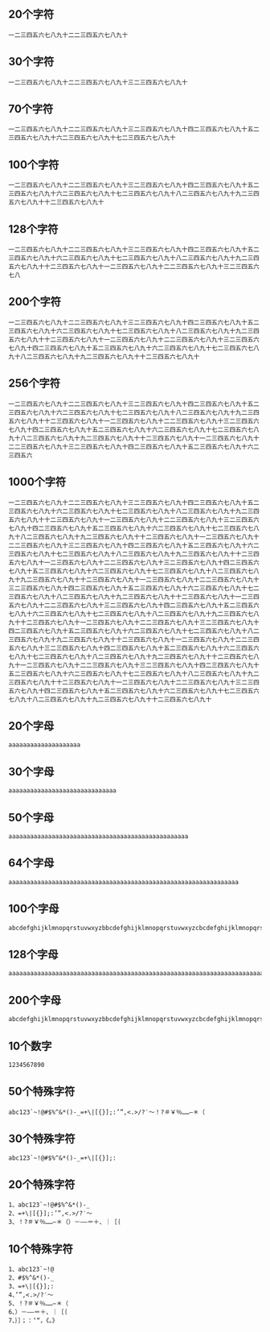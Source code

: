 ## 20个字符

```text
一二三四五六七八九十二二三四五六七八九十
```

## 30个字符

```text
一二三四五六七八九十二二三四五六七八九十三二三四五六七八九十
```

## 70个字符

```text
一二三四五六七八九十二二三四五六七八九十三二三四五六七八九十四二三四五六七八九十五二三四五六七八九十六二三四五六七八九十七二三四五六七八九十
```

## 100个字符

```text
一二三四五六七八九十二二三四五六七八九十三二三四五六七八九十四二三四五六七八九十五二三四五六七八九十六二三四五六七八九十七二三四五六七八九十八二三四五六七八九十九二三四五六七八九十十二三四五六七八九十
```

## 128个字符

```text
一二三四五六七八九十二二三四五六七八九十三二三四五六七八九十四二三四五六七八九十五二三四五六七八九十六二三四五六七八九十七二三四五六七八九十八二三四五六七八九十九二三四五六七八九十十二三四五六七八九十一二三四五六七八九十二二三四五六七八九十三二三四五六七八
```

## 200个字符

```text
一二三四五六七八九十二二三四五六七八九十三二三四五六七八九十四二三四五六七八九十五二三四五六七八九十六二三四五六七八九十七二三四五六七八九十八二三四五六七八九十九二三四五六七八九十十二三四五六七八九十一二三四五六七八九十二二三四五六七八九十三二三四五六七八九十四二三四五六七八九十五二三四五六七八九十六二三四五六七八九十七二三四五六七八九十八二三四五六七八九十九二三四五六七八九十十二三四五六七八九十
```

## 256个字符

```text
一二三四五六七八九十二二三四五六七八九十三二三四五六七八九十四二三四五六七八九十五二三四五六七八九十六二三四五六七八九十七二三四五六七八九十八二三四五六七八九十九二三四五六七八九十十二三四五六七八九十一二三四五六七八九十二二三四五六七八九十三二三四五六七八九十四二三四五六七八九十五二三四五六七八九十六二三四五六七八九十七二三四五六七八九十八二三四五六七八九十九二三四五六七八九十十二三四五六七八九十一二三四五六七八九十二二三四五六七八九十三二三四五六七八九十四二三四五六七八九十五二三四五六七八九十六二三四五六
```

## 1000个字符

```text
一二三四五六七八九十二二三四五六七八九十三二三四五六七八九十四二三四五六七八九十五二三四五六七八九十六二三四五六七八九十七二三四五六七八九十八二三四五六七八九十九二三四五六七八九十十二三四五六七八九十一二三四五六七八九十二二三四五六七八九十三二三四五六七八九十四二三四五六七八九十五二三四五六七八九十六二三四五六七八九十七二三四五六七八九十八二三四五六七八九十九二三四五六七八九十十二三四五六七八九十一二三四五六七八九十二二三四五六七八九十三二三四五六七八九十四二三四五六七八九十五二三四五六七八九十六二三四五六七八九十七二三四五六七八九十八二三四五六七八九十九二三四五六七八九十十二三四五六七八九十一二三四五六七八九十二二三四五六七八九十三二三四五六七八九十四二三四五六七八九十五二三四五六七八九十六二三四五六七八九十七二三四五六七八九十八二三四五六七八九十九二三四五六七八九十十二三四五六七八九十一二三四五六七八九十二二三四五六七八九十三二三四五六七八九十四二三四五六七八九十五二三四五六七八九十六二三四五六七八九十七二三四五六七八九十八二三四五六七八九十九二三四五六七八九十十二三四五六七八九十一二三四五六七八九十二二三四五六七八九十三二三四五六七八九十四二三四五六七八九十五二三四五六七八九十六二三四五六七八九十七二三四五六七八九十八二三四五六七八九十九二三四五六七八九十十二三四五六七八九十一二三四五六七八九十二二三四五六七八九十三二三四五六七八九十四二三四五六七八九十五二三四五六七八九十六二三四五六七八九十七二三四五六七八九十八二三四五六七八九十九二三四五六七八九十十二三四五六七八九十一二三四五六七八九十二二三四五六七八九十三二三四五六七八九十四二三四五六七八九十五二三四五六七八九十六二三四五六七八九十七二三四五六七八九十八二三四五六七八九十九二三四五六七八九十十二三四五六七八九十一二三四五六七八九十二二三四五六七八九十三二三四五六七八九十四二三四五六七八九十五二三四五六七八九十六二三四五六七八九十七二三四五六七八九十八二三四五六七八九十九二三四五六七八九十十二三四五六七八九十一二三四五六七八九十二二三四五六七八九十三二三四五六七八九十四二三四五六七八九十五二三四五六七八九十六二三四五六七八九十七二三四五六七八九十八二三四五六七八九十九二三四五六七八九十十二三四五六七八九十
```

## 20个字母

```text
aaaaaaaaaaaaaaaaaaaa
```

## 30个字母

```text
aaaaaaaaaaaaaaaaaaaaaaaaaaaaaa
```

## 50个字母

```text
aaaaaaaaaaaaaaaaaaaaaaaaaaaaaaaaaaaaaaaaaaaaaaaaaa
```

## 64个字母

```text
aaaaaaaaaaaaaaaaaaaaaaaaaaaaaaaaaaaaaaaaaaaaaaaaaaaaaaaaaaaaaaaa
```

## 100个字母

```text
abcdefghijklmnopqrstuvwxyzbbcdefghijklmnopqrstuvwxyzcbcdefghijklmnopqrstuvwxyzdbcdefghijklmnopqrstuv
```

## 128个字母

```text
aaaaaaaaaaaaaaaaaaaaaaaaaaaaaaaaaaaaaaaaaaaaaaaaaaaaaaaaaaaaaaaaaaaaaaaaaaaaaaaaaaaaaaaaaaaaaaaaaaaaaaaaaaaaaaaaaaaaaaaaaaaaaaaa
```

## 200个字母

```text
abcdefghijklmnopqrstuvwxyzbbcdefghijklmnopqrstuvwxyzcbcdefghijklmnopqrstuvwxyzdbcdefghijklmnopqrstuvwxyzdbcdefghijklmnopqrstuvwxyzebcdefghijklmnopqrstuvwxyzfbcdefghijklmnopqrstuvwxyzgbcdefghijklmnopqr
```

## 10个数字

```text
1234567890
```

## 50个特殊字符

```text
abc123`~!@#$%^&*()-_=+\|[{}];:’”,<.>/?′～！?＃￥％……―＊（
```

## 30个特殊字符

```text
abc123`~!@#$%^&*()-_=+\|[{}];:
```

## 20个特殊字符

```text
1、abc123`~!@#$%^&*()-_
2、=+\|[{}];:’”,<.>/?′～
3、！?＃￥％……―＊（）－――＝＋、｜［｛
```

## 10个特殊字符

```text
1、abc123`~!@
2、#$%^&*()-_
3、=+\|[{}];:
4、’”,<.>/?′～
5、！?＃￥％……―＊（
6、）－――＝＋、｜［｛
7、｝］；：‘“，《。》
```